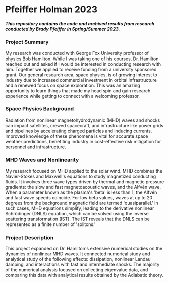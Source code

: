 # Pfeiffer Holman 2023
##### This repository contains the code and archived results from research conducted by Brady Pfeiffer in Spring/Summer 2023.

### Project Summary
My research was conducted with George Fox University professor of physics Bob Hamilton. While I was taking one of his courses, Dr. Hamilton reached out and asked if I would be interested in conducting research with him. Together we applied to receive funding from a university sponsored grant. Our general research area, space physics, is of growing interest to industry due to increased commercial investment in orbital infrastructure and a renewed focus on space exploration. This was an amazing opportunity to learn things that made my head spin and gain research experience while getting to connect with a welcoming professor.

### Space Physics Background
Radiation from nonlinear magnetohydrodynamic (MHD) waves and shocks can impact satellites, crewed spacecraft, and infrastructure like power grids and pipelines by accelerating charged particles and inducing currents. Improved knowledge of these phenomena is vital for accurate space weather predictions, benefiting industry in cost-effective risk mitigation for personnel and infrastructure.

### MHD Waves and Nonlinearity
My research focused on MHD applied to the solar wind. MHD combines the Navier-Stokes and Maxwell's equations to study magnetized conducting fluids. It involves three wave types driven by thermal and magnetic pressure gradients: the slow and fast magnetoacoustic waves, and the Alfvén wave. When a parameter known as the plasma's 'beta' is less than 1, the Alfvén and fast wave speeds coincide. For low beta values, waves at up to 20 degrees from the background magnetic field are termed 'quasiparallel.' In such cases, MHD equations simplify, leading to the derivative nonlinear Schrödinger (DNLS) equation, which can be solved using the inverse scattering transformation (IST). The IST reveals that the DNLS can be represented as a finite number of 'solitons.'

### Project Description
This project expanded on Dr. Hamilton's extensive numerical studies on the dynamics of nonlinear MHD waves. It connected numerical study and analytical study of the following effects: dissipation, nonlinear Landau damping, and interactions with fast and intermediate shocks. The majority of the numerical analysis focused on collecting eigenvalue data, and comparing this data with analytical results obtained by the Adiabatic theory. 
